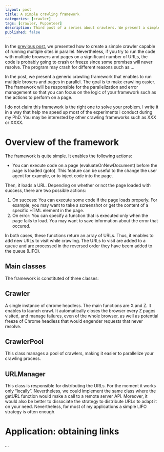 ```yaml
---
layout: post
title: A simple crawling framework
categories: [crawler]
tags: [crawler, Puppeteer]
description: Third post of a series about crawlers. We present a simple crawling framework  based on Chrome headless and Puppeteer. We demonstrate how it can be used to increase crawling speed on Alexa top 10K.
published: false
---
```


In the <a href="{% post_url 2018-09-20-parallel-crawler-puppeteer %}">previous post</a>, we presented how to create a 
simple crawler capable of running multiple sites in parallel.
Nevertheless, if you try to run the code with multiple browsers and pages on a significant number of URLs, the code is 
probably going to crash or freeze since some promises will never resolve.
The program may crash for different reasons such as ...

In the post, we present a generic crawling framework that enables to run multiple brosers and pages in parallel.
The goal is to make crawling easier.
The framework will be responsible for the parallelization and error management so that you can focus on the logic 
of your framework such as the actions to perform on a page.

I do not claim this framework is the right one to solve your problem.
I write it in a way that help me speed up most of the experiments I conduct during my PhD.
You may be interested by other crawling frameworks such as XXX or XXXX.

# Overview of the framework
The framework is quite simple. It enables the following actions:
- You can execute code on a page (evaluateOnNewDocument) before the page is loaded (goto). This feature can be useful
to the change the user agent for example, or to inject code into the page.

Then, it loads a URL. Depending on whether or not the page loaded with success, there are two possible actions:
1. On success: You can execute some code if the page loads properly. For example, you may want to take a screenshot 
or get the content of a specific HTML element in the page.
2. On error: You can specify a function that is executed only when the page fails to load. You may want to save information 
about the error that occured.

In both cases, these functions return an array of URLs. Thus, it enables to add new URLs to visit while crawling. 
The URLs to visit are added to a queue and are processed in the reversed order they have beem added to the queue (LIFO).

   
## Main classes

The framework is constituted of three classes:

## Crawler
A single instance of chrome headless. 
The main functions are X and Z. 
It enables to launch crawl. 
It automatically closes the browser every Z pages visited, and manage failures, even of the whole browser, 
as well as potential freeze of Chrome headless that would engender requests that never resolve.

## CrawlerPool
This class manages a pool of crawlers, making it easier to parallelize your crawling process.

## URLManager
This class is responsible for distributing the URLs. 
For the moment it works only “locally”. 
Nevertheless, we could implement the same class where the getURL function would make a call to a remote server API. 
Moreover, it would also be better to dissociate the strategy to distribute URLs to adapt it on your need. 
Nevertheless, for most of my applications a simple LIFO strategy is often enough.

# Application: obtaining links

...

